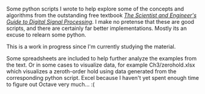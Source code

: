 Some python scripts I wrote to help explore some of the concepts and algorithms from the outstanding free textbook [*The Scientist and Engineer's Guide to Digital Signal Processing*](http://www.dspguide.com/). I make no pretense that these are good scripts, and there are certainly far better implementations. Mostly its an excuse to relearn some python.

This is a work in progress since I'm currently studying the material.

Some spreadsheets are included to help further analyze the examples from the text. Or in some cases to visualize data, for example Ch3/zerohold.xlsx which visualizes a zeroth-order hold using data generated from the corresponding python script. Excel because I haven't yet spent enough time to figure out Octave very much... :(
